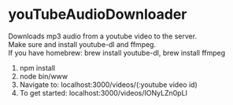 # youTubeAudioDownloader
Downloads mp3 audio from a youtube video to the server. <br>
Make sure and install youtube-dl and ffmpeg. <br>
If you have homebrew: brew install youtube-dl, brew install ffmpeg <br>

1) npm install <br>
2) node bin/www <br>
3) Navigate to: localhost:3000/videos/(:youtube video id) <br>
4) To get started: localhost:3000/videos/IONyLZn0pLI <br>
